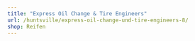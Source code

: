 ```yaml
---
title: "Express Oil Change & Tire Engineers"
url: /huntsville/express-oil-change-und-tire-engineers-8/
shop: Reifen
---
```

